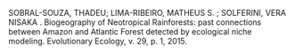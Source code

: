 SOBRAL-SOUZA, THADEU; LIMA-RIBEIRO, MATHEUS S. ; SOLFERINI, VERA NISAKA . Biogeography of Neotropical Rainforests: past connections between Amazon and Atlantic Forest detected by ecological niche modeling. Evolutionary Ecology, v. 29, p. 1, 2015.
